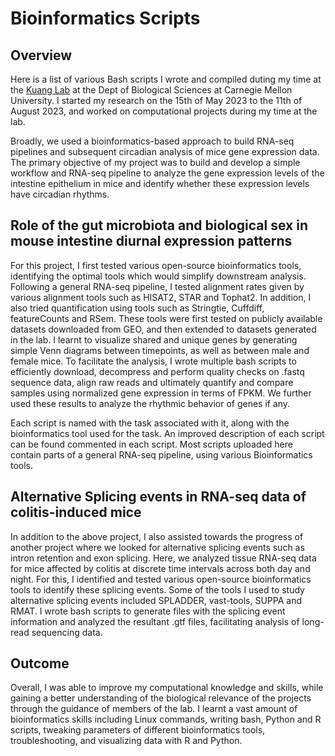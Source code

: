 # Bioinformatics Scripts

## **Overview** ## 

Here is a list of various Bash scripts I wrote and compiled duting my time at the [Kuang Lab](https://labs.bio.cmu.edu/kuang/) at the Dept of Biological Sciences at Carnegie Mellon University. I started my research on the 15th of May 2023 to the 11th of August 2023, and worked on computational projects during my time at the lab.

Broadly, we used a bioinformatics-based approach to build RNA-seq pipelines and subsequent circadian analysis of mice gene expression data. The primary objective of my project was to build and develop a simple workflow and RNA-seq pipeline to analyze the gene expression levels of the intestine epithelium in mice and identify whether these expression levels have circadian rhythms. 

## **Role of the gut microbiota and biological sex in mouse intestine diurnal expression patterns** ##

For this project, I first tested various open-source bioinformatics tools, identifying the optimal tools which would simplify downstream analysis. Following a general RNA-seq pipeline, I tested alignment rates given by various alignment tools such as HISAT2, STAR and Tophat2. In addition, I also tried quantification using tools such as Stringtie, Cuffdiff, featureCounts and RSem. These tools were first tested on publicly available datasets downloaded from GEO, and then extended to datasets generated in the lab. I learnt to visualize shared and unique genes by generating simple Venn diagrams between timepoints, as well as between male and female mice. To facilitate the analysis, I wrote multiple bash scripts to efficiently download, decompress and perform quality checks on .fastq sequence data, align raw reads  and ultimately quantify and compare samples using normalized gene expression in terms of FPKM. We further used these results to analyze the rhythmic behavior of genes if any. 

Each script is named with the task associated with it, along with the bioinformatics tool used for the task. An improved description of each script can be found commented in each script. Most scripts uploaded here contain parts of a general RNA-seq pipeline, using various Bioinformatics tools.

## **Alternative Splicing events in RNA-seq data of colitis-induced mice** ##

In addition to the above project, I also assisted towards the progress of another project where we looked for alternative splicing events such as intron retention and exon splicing. Here, we analyzed tissue RNA-seq data for mice affected by colitis at discrete time intervals across both day and night. For this, I identified and tested various open-source bioinformatics tools to identify these splicing events. Some of the tools I used to study alternative splicing events included SPLADDER, vast-tools, SUPPA and RMAT. I wrote bash scripts to generate files with the splicing event information and analyzed the resultant .gtf files, facilitating analysis of long-read sequencing data. 

## **Outcome** ##

Overall, I was able to improve my computational knowledge and skills, while gaining a better understanding of the biological relevance of the projects through the guidance of members of the lab. I learnt a vast amount of bioinformatics skills including Linux commands, writing bash, Python and R scripts, tweaking parameters of different bioinformatics tools, troubleshooting, and visualizing data with R and Python. 


